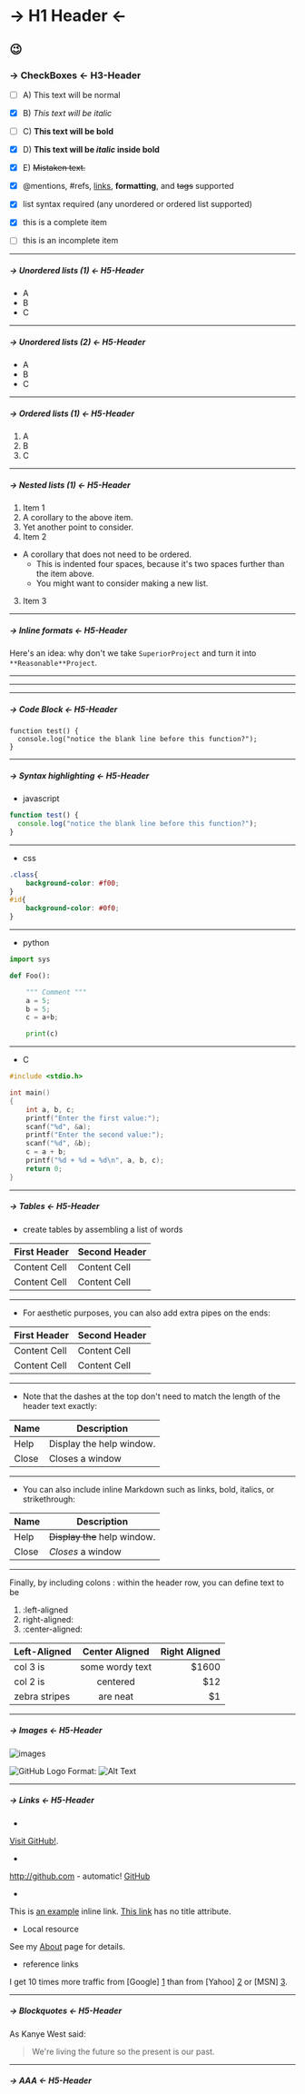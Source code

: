 # -> H1 Header <-

:wink:
----
### -> CheckBoxes <- H3-Header

- [ ] A) This text will be normal
- [x] B) *This text will be italic*
- [ ] C) **This text will be bold**
- [x] D) **This text will be _italic_ inside bold**
- [x] E) ~~Mistaken text.~~

- [x] @mentions, #refs, [links](), **formatting**, and <del>tags</del> supported
- [x] list syntax required (any unordered or ordered list supported)
- [x] this is a complete item
- [ ] this is an incomplete item

----
##### -> Unordered lists (1) <- H5-Header

* A
* B
* C

----
##### -> Unordered lists (2) <- H5-Header

- A
- B
- C

----
##### -> Ordered lists (1) <- H5-Header

1. A
2. B
3. C

----
##### -> Nested lists (1) <- H5-Header

1. Item 1
  1. A corollary to the above item.
  2. Yet another point to consider.
2. Item 2
  * A corollary that does not need to be ordered.
    * This is indented four spaces, because it's two spaces further than the item above.
    * You might want to consider making a new list.
3. Item 3

----
##### -> Inline formats <- H5-Header

Here's an idea: why don't we take `SuperiorProject` and turn it into `**Reasonable**Project`.

----
----
----
##### -> Code Block <- H5-Header

```
function test() {
  console.log("notice the blank line before this function?");
}
```
----
##### -> Syntax highlighting <- H5-Header

* javascript

```javascript
function test() {
  console.log("notice the blank line before this function?");
}
```
----
* css

```css
.class{
    background-color: #f00;
}
#id{
    background-color: #0f0;
}

```
----
* python

```python
import sys

def Foo():

    """ Comment """
    a = 5;
    b = 5;
    c = a+b;

    print(c)


```
----
* C

```c
#include <stdio.h>

int main()
{
    int a, b, c;
    printf("Enter the first value:");
    scanf("%d", &a);
    printf("Enter the second value:");
    scanf("%d", &b);
    c = a + b;
    printf("%d + %d = %d\n", a, b, c);
    return 0;
}

```
----
##### -> Tables <- H5-Header

* create tables by assembling a list of words

First Header  | Second Header
------------- | -------------
Content Cell  | Content Cell
Content Cell  | Content Cell

----
* For aesthetic purposes, you can also add extra pipes on the ends:

| First Header  | Second Header |
| ------------- | ------------- |
| Content Cell  | Content Cell  |
| Content Cell  | Content Cell  |

----
* Note that the dashes at the top don't need to match the length of the header text exactly:

| Name | Description          |
| ------------- | ----------- |
| Help      | Display the help window.|
| Close     | Closes a window     |

----
* You can also include inline Markdown such as links, bold, italics, or strikethrough:

| Name | Description          |
| ------------- | ----------- |
| Help      | ~~Display the~~ help window.|
| Close     | _Closes_ a window     |

----
Finally, by including colons : within the header row, you can define text to be 

1.  :left-aligned 
2.  right-aligned:
3.  :center-aligned:

| Left-Aligned  | Center Aligned  | Right Aligned |
| :------------ |:---------------:| -----:|
| col 3 is      | some wordy text | $1600 |
| col 2 is      | centered        |   $12 |
| zebra stripes | are neat        |    $1 |

----
##### -> Images <- H5-Header

![images](http://www.spongebob-spiele.net/images/spongebob.png)

![GitHub Logo](http://github.com/images/logo.png)
Format: ![Alt Text](url)

----
##### -> Links <- H5-Header

*
[Visit GitHub!](https://www.github.com).

*
http://github.com - automatic!
[GitHub](http://github.com)

*
This is [an example](http://example.com/ "Title") inline link.
[This link](http://example.net/) has no title attribute.

* Local resource

See my [About](/about/) page for details.

* reference links


I get 10 times more traffic from [Google] [1] than from
[Yahoo] [2] or [MSN] [3].

  [1]: http://google.com/        "Google"
  [2]: http://search.yahoo.com/  "Yahoo Search"
  [3]: http://search.msn.com/    "MSN Search"



----
##### -> Blockquotes <- H5-Header

As Kanye West said:

> We're living the future so
> the present is our past.

----
##### -> AAA <- H5-Header




